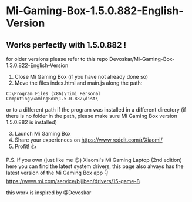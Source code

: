 # Mi-Gaming-Box-1.5.0.882-English-Version

## Works perfectly with 1.5.0.882 !
for older versions please refer to this repo Devoskar/Mi-Gaming-Box-1.3.0.822-English-Version

1) Close Mi Gaming Box (if you have not already done so)
2) Move the files index.html and main.js along the path:

`C:\Program Files (x86)\Timi Personal Computing\GamingBox\1.5.0.882\dist\`

or to a different path if the program was installed in a different directory (if there is no folder in the path, please make sure Mi Gaming Box version 1.5.0.882 is installed)

3) Launch Mi Gaming Box
4) Share your experiences on https://www.reddit.com/r/Xiaomi/
5) Profit! :+1:

P.S.
If you own (just like me :wink:) Xiaomi's Mi Gaming Laptop (2nd edition) here you can find the latest system drivers, this page also always has the latest version of the Mi Gaming Box app :point_down: https://www.mi.com/service/bijiben/drivers/15-game-8

this work is inspired by @Devoskar
